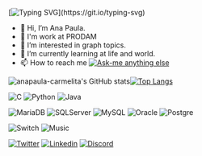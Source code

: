 [![Typing SVG](https://readme-typing-svg.herokuapp.com?font=Fira+Code&size=30&pause=1000&color=CC4EC9&background=FFDBFEE3&center=true&vCenter=true&width=500&lines=Welcome!)](https://git.io/typing-svg)


- 👋 Hi, I’m Ana Paula.
- 💼 I'm work at PRODAM
- 👀 I’m interested in graph topics.
- 🌱 I’m currently learning at life and world.
- 📫 How to reach me [![Ask-me anything else](https://img.shields.io/badge/Ask%20me-anything-1abc9c.svg)](https://github.com/anapaula-carmelita/anapaula-carmelita/issues/new)

![anapaula-carmelita's GitHub stats](https://github-readme-stats.vercel.app/api?username=anapaula-carmelita&show_icons=true&theme=synthwave&count_private=true)[![Top Langs](https://github-readme-stats.vercel.app/api/top-langs/?username=anapaula-carmelita&layout=compact)](https://github.com/anuraghazra/github-readme-stats)

![C](https://img.shields.io/badge/C-00599C?style=for-the-badge&logo=c&logoColor=white)  ![Python](https://img.shields.io/badge/Python-14354C?style=for-the-badge&logo=python&logoColor=white)  ![Java](https://img.shields.io/badge/Java-ED8B00?style=for-the-badge&logo=java&logoColor=white)

![MariaDB](https://img.shields.io/badge/MariaDB-003545?style=for-the-badge&logo=mariadb&logoColor=white)  ![SQLServer](https://img.shields.io/badge/Microsoft%20SQL%20Server-CC2927?style=for-the-badge&logo=microsoft%20sql%20server&logoColor=white)  ![MySQL](https://img.shields.io/badge/MySQL-005C84?style=for-the-badge&logo=mysql&logoColor=white)  ![Oracle](https://img.shields.io/badge/Oracle-F80000?style=for-the-badge&logo=Oracle&logoColor=white)  ![Postgre](https://img.shields.io/badge/PostgreSQL-316192?style=for-the-badge&logo=postgresql&logoColor=white)


![Switch](https://img.shields.io/badge/Nintendo_Switch-E60012?style=for-the-badge&logo=nintendo-switch&logoColor=white)  ![Music](https://img.shields.io/badge/apple%20music-F34E68?style=for-the-badge&logo=apple%20music&logoColor=white)

[![Twitter](https://img.shields.io/badge/Twitter-1DA1F2?style=for-the-badge&logo=twitter&logoColor=white)](https://twitter.com/anacarmelitana)  [![Linkedin](https://img.shields.io/badge/LinkedIn-0077B5?style=for-the-badge&logo=linkedin&logoColor=white)](https://www.linkedin.com/in/anacarmelitana/)  [![Discord](https://img.shields.io/badge/Discord-7289DA?style=for-the-badge&logo=discord&logoColor=white)](https://discord.com/channels/anacarmelitana#7724)


<!---
anapaula-carmelita/anapaula-carmelita is a ✨ special ✨ repository because its `README.md` (this file) appears on your GitHub profile.
You can click the Preview link to take a look at your changes.
--->
